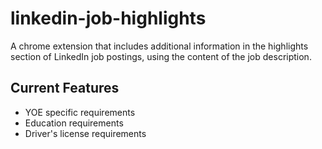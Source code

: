 # linkedin-job-highlights
A chrome extension that includes additional information in the highlights section of LinkedIn job postings, using the content of the job description.

## Current Features
- YOE specific requirements
- Education requirements
- Driver's license requirements
